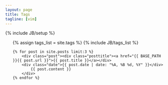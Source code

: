 ```yaml
---
layout: page
title: Tags
tagline: [vim]
---
```

{% include JB/setup %}


<ul class="tag_box inline">
  {% assign tags_list = site.tags %}  
  {% include JB/tags_list %}
</ul>

<ul class="posts">
	<!--
	{% for post in site.posts %}
		<li><span>{{ post.date | date_to_string }}</span> &raquo; <a href="{{ BASE_PATH }}{{ post.url }}">{{ post.title }}</a></li>
	{% endfor %}
	-->

	{% for post in site.posts limit:3 %}
		<div class="post"><div class="posttitle"><a href="{{ BASE_PATH }}{{ post.url }}">{{ post.title }}</a></div>
		<div class="date">{{ post.date | date: "%A, %B %d, %Y" }}</div>
			{{ post.content }}
		</div>
	{% endfor %}
</ul>

